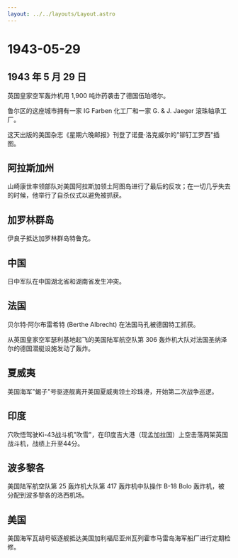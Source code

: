 ```yaml
---
layout: ../../layouts/Layout.astro
---
```


# 1943-05-29

## 1943 年 5 月 29 日

英国皇家空军轰炸机用 1,900 吨炸药袭击了德国伍珀塔尔。

鲁尔区的这座城市拥有一家 IG Farben 化工厂和一家 G. & J. Jaeger
滚珠轴承工厂。

这天出版的美国杂志《星期六晚邮报》刊登了诺曼·洛克威尔的"铆钉工罗西"插图。

## 阿拉斯加州

山崎康世率领部队对美国阿拉斯加领土阿图岛进行了最后的反攻；在一切几乎失去的时候，他举行了自杀仪式以避免被抓获。

## 加罗林群岛

伊良子抵达加罗林群岛特鲁克。

## 中国

日中军队在中国湖北省和湖南省发生冲突。

## 法国

贝尔特·阿尔布雷希特 (Berthe Albrecht) 在法国马孔被德国特工抓获。

从英国皇家空军瑟利基地起飞的美国陆军航空队第 306
轰炸机大队对法国圣纳泽尔的德国潜艇设施发动了轰炸。

## 夏威夷

美国海军"蝎子"号驱逐舰离开美国夏威夷领土珍珠港，开始第二次战争巡逻。

## 印度

穴吹悟驾驶Ki-43战斗机"吹雪"，在印度吉大港（现孟加拉国）上空击落两架英国战斗机，战绩上升至44分。

## 波多黎各

美国陆军航空队第 25 轰炸机大队第 417 轰炸机中队操作 B-18 Bolo
轰炸机，被分配到波多黎各的洛西机场。

## 美国

美国海军瓦胡号驱逐舰抵达美国加利福尼亚州瓦列霍市马雷岛海军船厂进行定期检修。